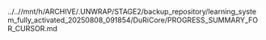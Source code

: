 ../..//mnt/h/ARCHIVE/.UNWRAP/STAGE2/backup_repository/learning_system_fully_activated_20250808_091854/DuRiCore/PROGRESS_SUMMARY_FOR_CURSOR.md